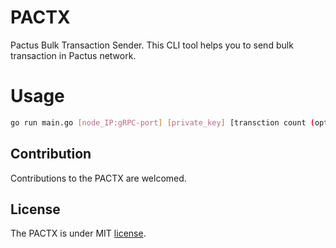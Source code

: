 # PACTX

Pactus Bulk Transaction Sender.
This CLI tool helps you to send bulk transaction in Pactus network.


# Usage

```bash
go run main.go [node_IP:gRPC-port] [private_key] [transction count (optional|default=1000)]
```



## Contribution

Contributions to the PACTX are welcomed.

## License

The PACTX is under MIT [license](./LICENSE).